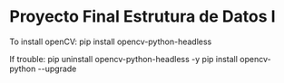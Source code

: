 # Proyecto Final Estrutura de Datos I

To install openCV:
    pip install opencv-python-headless

If trouble:
    pip uninstall opencv-python-headless -y
    pip install opencv-python --upgrade
